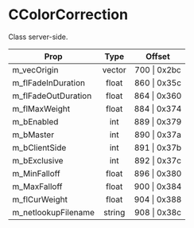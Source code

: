 # CColorCorrection
Class server-side.

|Prop|Type|Offset|
|---|:-:|:-:|
|m_vecOrigin|vector|700 \| 0x2bc|
|m_flFadeInDuration|float|860 \| 0x35c|
|m_flFadeOutDuration|float|864 \| 0x360|
|m_flMaxWeight|float|884 \| 0x374|
|m_bEnabled|int|889 \| 0x379|
|m_bMaster|int|890 \| 0x37a|
|m_bClientSide|int|891 \| 0x37b|
|m_bExclusive|int|892 \| 0x37c|
|m_MinFalloff|float|896 \| 0x380|
|m_MaxFalloff|float|900 \| 0x384|
|m_flCurWeight|float|904 \| 0x388|
|m_netlookupFilename|string|908 \| 0x38c|
